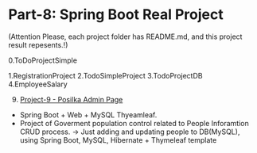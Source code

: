 #                                           Part-8: Spring Boot Real Project 
   
(Attention Please, each project folder has README.md, and this project result repesents.!)

0.ToDoProjectSimple

1.RegistrationProject
2.TodoSimpleProject
3.TodoProjectDB
4.EmployeeSalary


9. [Project-9 - Posilka Admin Page](https://github.com/Urunov/SpringBoot-Projects-FullStack/tree/master/Part-8%20Spring%20Boot%20Real%20Projects/9.PosilkaAdmin)

* Spring Boot + Web + MySQL Thyeamleaf.
* Project of Goverment population control related to People Inforamtion CRUD process. 
    -> Just adding and updating people to DB(MySQL), using Spring Boot, MySQL, Hibernate + Thymeleaf template


